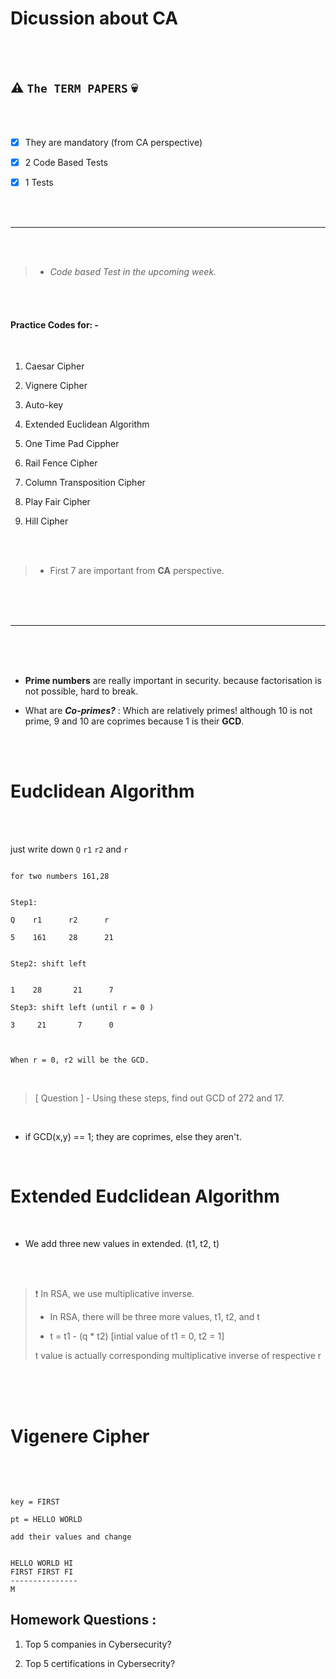 # Dicussion about CA

<br>
<br>

## :warning: `The TERM PAPERS` :skull:


<br>
<br>

- [x] They are mandatory (from CA perspective)

- [x] 2 Code Based Tests

- [x] 1 Tests


<br>
<br>

---

<br>
<br>

>- _Code based Test in the upcoming week._


<br>
<br>


#### Practice Codes for: - 


<br>

1. Caesar Cipher

2. Vignere Cipher

3. Auto-key

4. Extended Euclidean Algorithm

5. One Time Pad Cippher

6. Rail Fence Cipher

7. Column Transposition Cipher

8. Play Fair Cipher

9. Hill Cipher

<br>
<br>

>- First 7 are important from __CA__ perspective.

<br>
<br>
<br>


---

<br>
<br>
<br>


- __Prime numbers__ are really important in security. because factorisation is not possible, hard to break.

- What are ___Co-primes?___ : Which are relatively primes! although 10 is not prime, 9 and 10 are coprimes because 1 is their __GCD__.


<br>
<br>

# Eudclidean Algorithm

<br>
<br>

just write down `Q` `r1` `r2` and `r`

```

for two numbers 161,28


Step1:

Q    r1      r2      r

5    161     28      21


Step2: shift left


1    28       21      7

Step3: shift left (until r = 0 )

3     21       7      0



When r = 0, r2 will be the GCD.

```

<br>

>[ Question ] - Using these steps, find out GCD of 272 and 17.


<br>

- if GCD(x,y) == 1; they are coprimes, else they aren't.

<br>

# Extended Eudclidean Algorithm

<br>


- We add three new values in extended. (t1, t2, t)

<br>
<br>

> :exclamation: In RSA, we use multiplicative inverse.
>
>- In RSA, there will be three more values, t1, t2, and t
>
>- t = t1 - (q * t2)  [intial value of t1 = 0, t2 = 1]
>
> t value is actually corresponding multiplicative inverse of respective r


<br>
<br>
<br>

# Vigenere Cipher

<br>
<br>

```

key = FIRST

pt = HELLO WORLD

add their values and change


HELLO WORLD HI
FIRST FIRST FI
---------------
M

```

## Homework Questions :


1. Top 5 companies in Cybersecurity?

2. Top 5 certifications in Cybersecrity?

